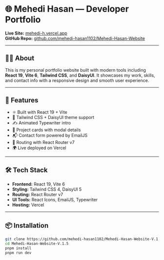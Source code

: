 # 🌐 Mehedi Hasan — Developer Portfolio

**Live Site:** [mehedi-h.vercel.app](https://mehedi-h2.vercel.app)  
**GitHub Repo:** [github.com/mehedi-hasan1102/Mehedi-Hasan-Website](https://github.com/mehedi-hasan1102/Mehedi-Hasan-Website-V.1.5)

---

## 🧑‍💻 About

This is my personal portfolio website built with modern tools including **React 19**, **Vite 6**, **Tailwind CSS**, and **DaisyUI**. It showcases my work, skills, and contact info with a responsive design and smooth user experience.

---

## 🚀 Features

- ⚛️ Built with React 19 + Vite
- 🎨 Tailwind CSS + DaisyUI theme support
- ✍️ Animated Typewriter intro
- 📁 Project cards with modal details
- 📬 Contact form powered by EmailJS
- 🔀 Routing with React Router v7
- 🌍 Live deployed on Vercel

---

## 🛠️ Tech Stack

- **Frontend:** React 19, Vite 6  
- **Styling:** Tailwind CSS 4, DaisyUI 5  
- **Routing:** React Router v7  
- **UI Tools:** React Icons, EmailJS, Typewriter  
- **Hosting:** Vercel  

---

## 📦 Installation

```bash
git clone https://github.com/mehedi-hasan1102/Mehedi-Hasan-Website-V.1.5
cd Mehedi-Hasan-Website-V.1.5
pnpm install
pnpm run dev
```
